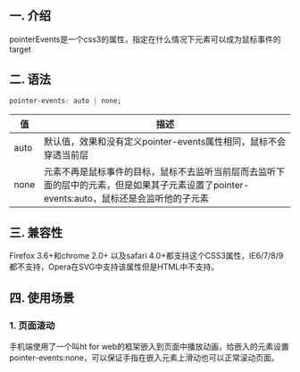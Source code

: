 ## 一. 介绍
pointerEvents是一个css3的属性，指定在什么情况下元素可以成为鼠标事件的target
## 二. 语法
```css
pointer-events: auto | none;
```
| 值 | 描述 |
| ---- | ---- |
| auto | 默认值，效果和没有定义pointer-events属性相同，鼠标不会穿透当前层 |
| none | 元素不再是鼠标事件的目标，鼠标不去监听当前层而去监听下面的层中的元素，但是如果其子元素设置了pointer-events:auto，鼠标还是会监听他的子元素 |
## 三. 兼容性
Firefox 3.6+和chrome 2.0+ 以及safari 4.0+都支持这个CSS3属性，IE6/7/8/9都不支持，Opera在SVG中支持该属性但是HTML中不支持。
## 四. 使用场景
### 1. 页面滚动
手机端使用了一个叫ht for web的框架嵌入到页面中播放动画，给嵌入的元素设置pointer-events:none，可以保证手指在嵌入元素上滑动也可以正常滚动页面。
